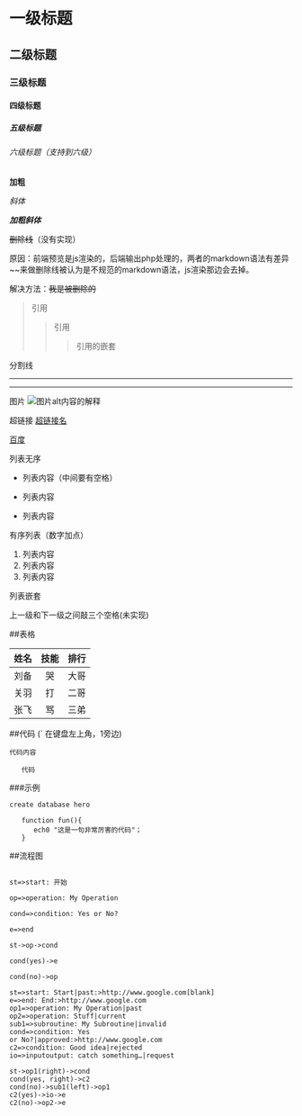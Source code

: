 # 一级标题
## 二级标题
### 三级标题
#### 四级标题
##### 五级标题
###### 六级标题（支持到六级）
**加粗**

*斜体*

***加粗斜体***

~~删除线~~（没有实现）

原因：前端预览是js渲染的，后端输出php处理的，两者的markdown语法有差异
~~来做删除线被认为是不规范的markdown语法，js渲染那边会去掉。

解决方法：<del>我是被删除的</del>

> 引用
>> 引用
>>>引用的嵌套

分割线
***
---

图片
![图片alt内容的解释](图片地址"图片标题")

超链接
[超链接名](超链接地址"超链接标题·可加可不加")

[百度](http://baidu.com)

列表无序

- 列表内容（中间要有空格）
+ 列表内容
* 列表内容

有序列表（数字加点）

1. 列表内容
2. 列表内容
3. 列表内容

列表嵌套

上一级和下一级之间敲三个空格(未实现)

##表格

姓名|技能|排行
--|:--:|--:
刘备|哭|大哥
关羽|打|二哥
张飞|骂|三弟

##代码
(` 在键盘左上角，1旁边)

`代码内容`

```
   代码
```

###示例

`create database hero`

```
   function fun(){
      ech0 "这是一句非常厉害的代码"；
   }
```

##流程图

```flow

st=>start: 开始

op=>operation: My Operation

cond=>condition: Yes or No?

e=>end

st->op->cond

cond(yes)->e

cond(no)->op

```

```flow
st=>start: Start|past:>http://www.google.com[blank]
e=>end: End:>http://www.google.com
op1=>operation: My Operation|past
op2=>operation: Stuff|current
sub1=>subroutine: My Subroutine|invalid
cond=>condition: Yes
or No?|approved:>http://www.google.com
c2=>condition: Good idea|rejected
io=>inputoutput: catch something…|request

st->op1(right)->cond
cond(yes, right)->c2
cond(no)->sub1(left)->op1
c2(yes)->io->e
c2(no)->op2->e
```